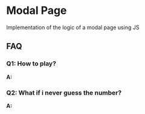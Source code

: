 # Modal Page

Implementation of the logic of a modal page using JS

## FAQ

### Q1: How to play?

**A:**

### Q2: What if i never guess the number?

**A:**
